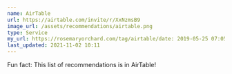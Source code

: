 ```yaml
---
name: AirTable
url: https://airtable.com/invite/r/XxNzmsB9
image_url: /assets/recommendations/airtable.png
type: Service
my_url: https://rosemaryorchard.com/tag/airtable/date: 2019-05-25 07:05
last_updated: 2021-11-02 10:11
---
```

Fun fact: This list of recommendations is in AirTable!